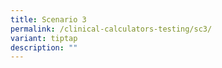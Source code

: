 ```yaml
---
title: Scenario 3
permalink: /clinical-calculators-testing/sc3/
variant: tiptap
description: ""
---
```

